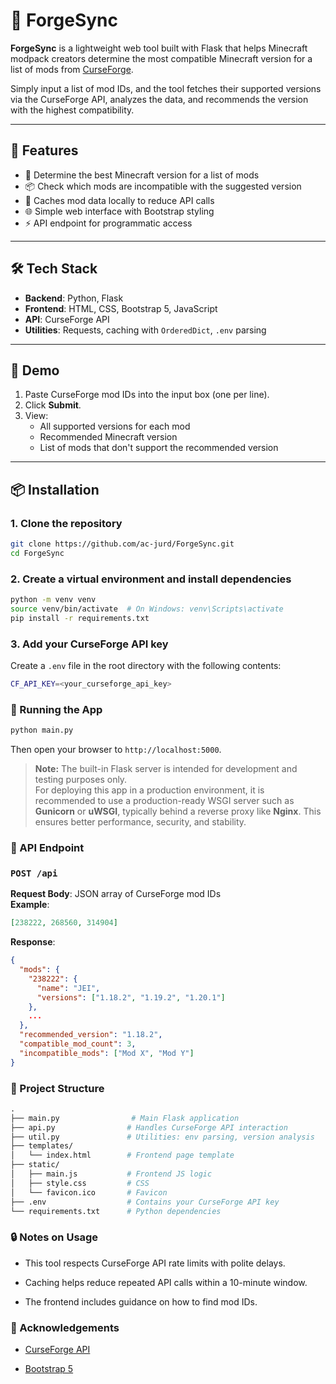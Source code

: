 # 🧱 ForgeSync

**ForgeSync** is a lightweight web tool built with Flask that helps Minecraft modpack creators determine the most compatible Minecraft version for a list of mods from [CurseForge](https://www.curseforge.com/minecraft/mc-mods). 

Simply input a list of mod IDs, and the tool fetches their supported versions via the CurseForge API, analyzes the data, and recommends the version with the highest compatibility.

---

## 🚀 Features

- 🧩 Determine the best Minecraft version for a list of mods
- 📦 Check which mods are incompatible with the suggested version
- 🔄 Caches mod data locally to reduce API calls
- 🌐 Simple web interface with Bootstrap styling
- ⚡ API endpoint for programmatic access

---

## 🛠 Tech Stack

- **Backend**: Python, Flask
- **Frontend**: HTML, CSS, Bootstrap 5, JavaScript
- **API**: CurseForge API
- **Utilities**: Requests, caching with `OrderedDict`, `.env` parsing

---

## 📸 Demo

1. Paste CurseForge mod IDs into the input box (one per line).
2. Click **Submit**.
3. View:
   - All supported versions for each mod
   - Recommended Minecraft version
   - List of mods that don't support the recommended version

---

## 📦 Installation

### 1. Clone the repository

```bash
git clone https://github.com/ac-jurd/ForgeSync.git
cd ForgeSync
```

### 2. Create a virtual environment and install dependencies

```bash
python -m venv venv
source venv/bin/activate  # On Windows: venv\Scripts\activate
pip install -r requirements.txt
```

### 3. Add your CurseForge API key

Create a `.env` file in the root directory with the following contents:

```bash
CF_API_KEY=<your_curseforge_api_key>
```

### 🧪 Running the App

```bash
python main.py
```

Then open your browser to `http://localhost:5000`.

> **Note:** The built-in Flask server is intended for development and testing purposes only.  
> For deploying this app in a production environment, it is recommended to use a production-ready WSGI server such as **Gunicorn** or **uWSGI**, typically behind a reverse proxy like **Nginx**. This ensures better performance, security, and stability.

### 📡 API Endpoint

### `POST /api`

**Request Body**: JSON array of CurseForge mod IDs  
**Example**:

```json
[238222, 268560, 314904]
```

**Response**:

```json
{
  "mods": {
    "238222": {
      "name": "JEI",
      "versions": ["1.18.2", "1.19.2", "1.20.1"]
    },
    ...
  },
  "recommended_version": "1.18.2",
  "compatible_mod_count": 3,
  "incompatible_mods": ["Mod X", "Mod Y"]
}
```

### 📁 Project Structure

```graphql
.
├── main.py                # Main Flask application
├── api.py                # Handles CurseForge API interaction
├── util.py               # Utilities: env parsing, version analysis
├── templates/
│   └── index.html        # Frontend page template
├── static/
│   ├── main.js           # Frontend JS logic
│   ├── style.css         # CSS
│   └── favicon.ico       # Favicon
├── .env                  # Contains your CurseForge API key
└── requirements.txt      # Python dependencies
```

### 🔒 Notes on Usage

- This tool respects CurseForge API rate limits with polite delays.

- Caching helps reduce repeated API calls within a 10-minute window.

- The frontend includes guidance on how to find mod IDs.

### 🙌 Acknowledgements

- [CurseForge API](https://docs.curseforge.com/)

- [Bootstrap 5](https://getbootstrap.com/)
